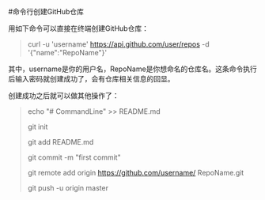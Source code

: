 #命令行创建GitHub仓库

用如下命令可以直接在终端创建GitHub仓库：

>curl -u 'username' https://api.github.com/user/repos -d '{"name":"RepoName"}'

其中，username是你的用户名，RepoName是你想命名的仓库名。这条命令执行后输入密码就创建成功了，会有仓库相关信息的回显。

创建成功之后就可以做其他操作了：

>echo "# CommandLine" >> README.md
>
>git init
>
>git add README.md
>
>git commit -m "first commit"
>
>git remote add origin https://github.com/username/
RepoName.git
>
>git push -u origin master
